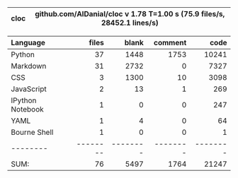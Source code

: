 cloc|github.com/AlDanial/cloc v 1.78  T=1.00 s (75.9 files/s, 28452.1 lines/s)
--- | ---

Language|files|blank|comment|code
:-------|-------:|-------:|-------:|-------:
Python|37|1448|1753|10241
Markdown|31|2732|0|7327
CSS|3|1300|10|3098
JavaScript|2|13|1|269
IPython Notebook|1|0|0|247
YAML|1|4|0|64
Bourne Shell|1|0|0|1
--------|--------|--------|--------|--------
SUM:|76|5497|1764|21247
